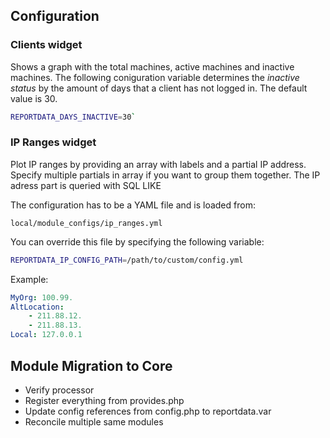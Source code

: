 Configuration
-------------

### Clients widget

Shows a graph with the total machines, active machines and inactive machines. The following coniguration variable determines the *inactive status* by the amount of days that a client has not logged in. The default value is 30.

```sh
REPORTDATA_DAYS_INACTIVE=30`
```

### IP Ranges widget

Plot IP ranges by providing an array with labels and
a partial IP address. Specify multiple partials in array
if you want to group them together.
The IP adress part is queried with SQL LIKE

The configuration has to be a YAML file and is loaded from: 

`local/module_configs/ip_ranges.yml`

You can override this file by specifying the following variable:

```sh
REPORTDATA_IP_CONFIG_PATH=/path/to/custom/config.yml
```

Example:

```yaml
MyOrg: 100.99.
AltLocation:
    - 211.88.12.
    - 211.88.13.
Local: 127.0.0.1
```


## Module Migration to Core

- Verify processor
- Register everything from provides.php
- Update config references from config.php to reportdata.var
- Reconcile multiple same modules
